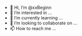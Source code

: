 - 👋 Hi, I’m @xxBeginn
- 👀 I’m interested in ...
- 🌱 I’m currently learning ...
- 💞️ I’m looking to collaborate on ...
- 📫 How to reach me ...

<!---
xxBeginn/xxBeginn is a ✨ special ✨ repository because its `README.md` (this file) appears on your GitHub profile.
You can click the Preview link to take a look at your changes.
--->
